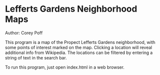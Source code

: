 # Lefferts Gardens Neighborhood Maps
Author: Corey Poff

This program is a map of the Propect Lefferts Gardens neighborhood, with
some points of interest marked on the map. Clicking a location will reveal
additional info from Wikipedia. The locations can be filtered by entering
a string of text in the search bar.

To run this program, just open index.html in a web browser.
